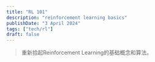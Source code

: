 ```yaml
---
title: "RL 101"
description: "reinforcement learning basics"
publishDate: "3 April 2024"
tags: ["tech/rl"]
draft: false
---
```


> 重新拾起Reinforcement Learning的基础概念和算法。

